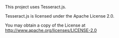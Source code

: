 This project uses Tesseract.js.

Tesseract.js is licensed under the Apache License 2.0.

You may obtain a copy of the License at http://www.apache.org/licenses/LICENSE-2.0